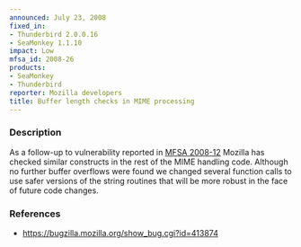 ```yaml
---
announced: July 23, 2008
fixed_in:
- Thunderbird 2.0.0.16
- SeaMonkey 1.1.10
impact: Low
mfsa_id: 2008-26
products:
- SeaMonkey
- Thunderbird
reporter: Mozilla developers
title: Buffer length checks in MIME processing
---
```


<h3>Description</h3>

<p>As a follow-up to vulnerability reported in <a href="mfsa2008-12.html">
MFSA 2008-12</a> Mozilla has checked similar constructs in the rest of
the MIME handling code. Although no further buffer overflows were found
we changed several function calls to use safer versions of the string
routines that will be more robust in the face of future code changes.

</p><h3>References</h3>

<ul>
  <li><a href="https://bugzilla.mozilla.org/show_bug.cgi?id=413874">
       https://bugzilla.mozilla.org/show_bug.cgi?id=413874</a></li>
<!--
  <li><a class="ex-ref"
      href="http://cve.mitre.org/cgi-bin/cvename.cgi?name=CVE-2008-xxxx">
      CVE-2008-xxxx</a></li>
-->
</ul>



